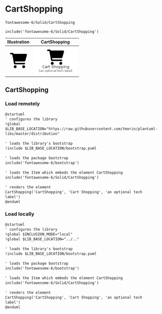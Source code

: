 # CartShopping


```text
fontawesome-6/Solid/CartShopping
```

```text
include('fontawesome-6/Solid/CartShopping')
```



| Illustration | CartShopping |
| :---: | :---: |
| ![illustration for Illustration](../../fontawesome-6/Solid/CartShopping.png) | ![illustration for CartShopping](../../fontawesome-6/Solid/CartShopping.Local.png) |




## CartShopping

### Load remotely
```plantuml
@startuml
' configures the library
!global $LIB_BASE_LOCATION="https://raw.githubusercontent.com/tmorin/plantuml-libs/master/distribution"

' loads the library's bootstrap
!include $LIB_BASE_LOCATION/bootstrap.puml

' loads the package bootstrap
include('fontawesome-6/bootstrap')

' loads the Item which embeds the element CartShopping
include('fontawesome-6/Solid/CartShopping')

' renders the element
CartShopping('CartShopping', 'Cart Shopping', 'an optional tech label')
@enduml
```

### Load locally
```plantuml
@startuml
' configures the library
!global $INCLUSION_MODE="local"
!global $LIB_BASE_LOCATION="../.."

' loads the library's bootstrap
!include $LIB_BASE_LOCATION/bootstrap.puml

' loads the package bootstrap
include('fontawesome-6/bootstrap')

' loads the Item which embeds the element CartShopping
include('fontawesome-6/Solid/CartShopping')

' renders the element
CartShopping('CartShopping', 'Cart Shopping', 'an optional tech label')
@enduml
```

